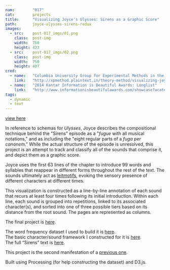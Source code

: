 ```yaml
---
num:        "017"
cat:        projects
title:      "Visualizing Joyce's Ulysses: Sirens as a Graphic Score"
path:       joyce-ulysses-sirens-redux
images:
  - src:    post-017_imgs/01.png
    class:  post-img
    width:  750
    height: 423
  - src:    post-017_imgs/02.png
    class:  post-img
    width:  750
    height: 407
cred:
  - name:   "Columbia University Group for Experimental Methods in the Humanities"
    link:   "http://xpmethod.plaintext.in/theory-method/visualizing-joyce.html"
  - name:   "2014 Kantar Information is Beautiful Awards: Longlist"
    link:   "http://www.informationisbeautifulawards.com/showcase?acategory=interactive&award=2014&pcategory=long-list"
tags:
  - dynamic
  - text
---
```

[view here](/x/sirens)

In reference to schemas for _Ulysses_, Joyce describes the compositional technique behind the "Sirens" episode as a "_fugue_ with all musical notations," and as including the "eight regular parts of a _fuga per canonem_." While the actual structure of the episode is unresolved, this project is an attempt to track and classify all of the sounds that comprise it, and depict them as a graphic score.

Joyce uses the first 63 lines of the chapter to introduce 99 words and syllables that reappear in different forms throughout the rest of the text. The sounds ultimately act as [leitmotifs](http://en.wikipedia.org/wiki/Leitmotif), evoking the sensory presence of different characters at different times.

This visualization is constructed as a line-by-line annotation of each sound that recurs at least four times following its initial introduction. Within each line, each sound is grouped into repetitions, linked to its associated character(s), and sorted into one of three possible tiers based on its distance from the root sound. The pages are represented as columns.

The final project is [here](/x/sirens).

The word frequency dataset I used to build it is [here](/x/sirens/data/freq.csv).<br>
The basic character/sound framework I constructed for it is [here](/x/sirens/imgs/tree.png).<br>
The full “Sirens” text is [here](/x/sirens/data/sirens.txt).

This project is the second manifestation of a [previous one](/projects/joyce-ulysses-sirens-visualization.html).

Built using Processing (for help constructing the dataset) and D3.js.